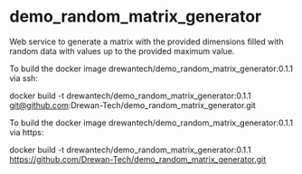 # demo_random_matrix_generator
Web service to generate a matrix with the provided dimensions filled with random data with values up to the provided maximum value.

To build the docker image drewantech/demo_random_matrix_generator:0.1.1 via ssh:

docker build -t drewantech/demo_random_matrix_generator:0.1.1 git@github.com:Drewan-Tech/demo_random_matrix_generator.git

To build the docker image drewantech/demo_random_matrix_generator:0.1.1 via https:

docker build -t drewantech/demo_random_matrix_generator:0.1.1 https://github.com/Drewan-Tech/demo_random_matrix_generator.git
